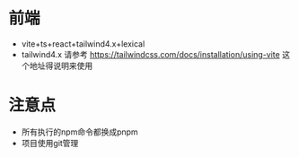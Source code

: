 # 前端
- vite+ts+react+tailwind4.x+lexical
- tailwind4.x 请参考 https://tailwindcss.com/docs/installation/using-vite 这个地址得说明来使用

# 注意点
- 所有执行的npm命令都换成pnpm
- 项目使用git管理
